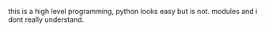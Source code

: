 this is a high level programming, python looks easy but is not. modules and i dont really understand.
